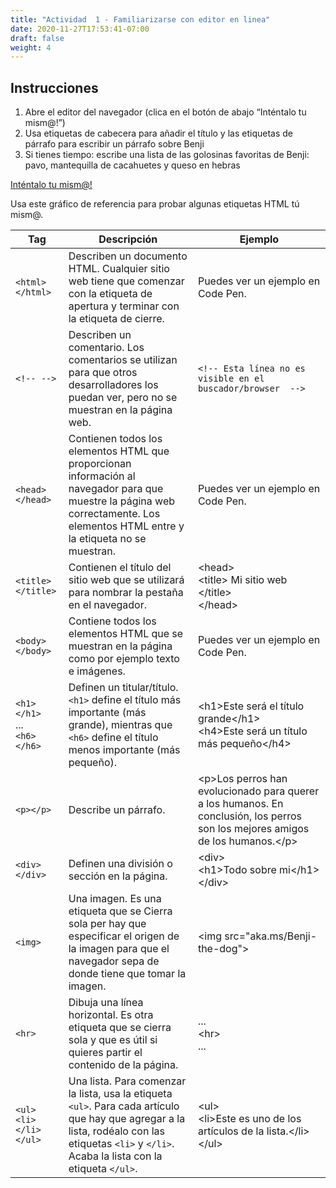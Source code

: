 ```yaml
---
title: "Actividad  1 - Familiarizarse con editor en linea"
date: 2020-11-27T17:53:41-07:00
draft: false
weight: 4
---
```


## Instrucciones 

1. Abre el editor del navegador (clica en el botón de abajo “Inténtalo tu mism@!”)
2. Usa etiquetas de cabecera para añadir el título y las etiquetas de párrafo para escribir un párrafo sobre Benji
3. Si tienes tiempo: escribe una lista de las golosinas favoritas de Benji: pavo, mantequilla de cacahuetes y queso en hebras

<a class="my-2 mx-4 btn btn-info" href="https://codepen.io/Sunny-Dee/pen/exxyYL" target="_blank">Inténtalo tu mism@!</a>

Usa este gráfico de referencia para probar algunas etiquetas HTML tú mism@.

Tag | Descripción | Ejemplo
---|--------------|----------
`<html></html>`                         | Describen un documento HTML. Cualquier sitio web tiene que comenzar con la etiqueta de apertura y terminar con la etiqueta de cierre. | Puedes ver un ejemplo en Code Pen. 
`<!-- -->`                              | Describen un comentario. Los comentarios se utilizan para que otros desarrolladores los puedan ver, pero no se muestran en la página web. |`<!-- Esta línea no es visible en el buscador/browser  -->`
`<head></head>`                         | Contienen todos los elementos HTML que proporcionan información al navegador para que muestre la página web correctamente. Los elementos HTML entre y la etiqueta no se muestran. | Puedes ver un ejemplo en Code Pen.
`<title></title>`                       | Contienen el título del sitio web que se utilizará para nombrar la pestaña en el navegador. | &lt;head&gt;<br>&lt;title&gt; Mi sitio web &lt;/title&gt;<br>&lt;/head&gt;
`<body></body>`                         | Contiene todos los elementos HTML que se muestran en la página como por ejemplo texto e imágenes. | Puedes ver un ejemplo en Code Pen.
`<h1></h1>`<br> ... <br> `<h6></h6>`    | Definen un titular/título. `<h1>` define el título más importante (más grande), mientras que `<h6>` define el título menos importante (más pequeño). | &lt;h1&gt;Este será el título grande&lt;/h1&gt;<br> &lt;h4&gt;Este será un título más pequeño&lt;/h4&gt;
`<p></p>`                               | Describe un párrafo. | &lt;p&gt;Los perros han evolucionado para querer a los humanos. En conclusión, los perros son los mejores amigos de los humanos.&lt;/p&gt;
`<div></div>`                           | Definen una división o sección en la página. | &lt;div&gt;<br>&lt;h1&gt;Todo sobre mi&lt;/h1&gt;<br>&lt;/div&gt;
`<img>`                                 | Una imagen. Es una etiqueta que se Cierra sola per hay que especificar el origen de la imagen para que el navegador sepa de donde tiene que tomar la imagen. | &lt;img src="aka.ms/Benji-the-dog"&gt;
`<hr>`                                  | Dibuja una línea horizontal. Es otra etiqueta que se cierra sola y que es útil si quieres partir el contenido de la página. | ... <br> &lt;hr&gt; <br> ...
`<ul>`<br>`<li>`<br>`</li>`<br>`</ul>`  | Una lista. Para comenzar la lista, usa la etiqueta `<ul>`. Para cada artículo que hay que agregar a la lista, rodéalo con las etiquetas `<li>` y `</li>`. Acaba la lista con la etiqueta `</ul>`. | &lt;ul&gt;<br>&lt;li&gt;Este es uno de los artículos de la lista.&lt;/li&gt;<br>&lt;/ul&gt;